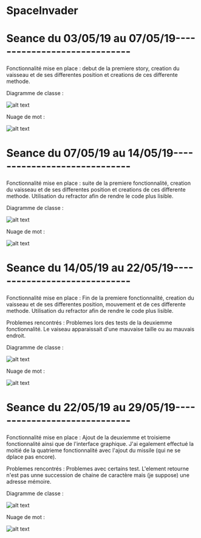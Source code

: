 # SpaceInvader

# Seance du 03/05/19 au 07/05/19-----------------------------

Fonctionnalité mise en place : debut de la premiere story, creation du vaisseau et de ses differentes position et creations de ces differente methode.  

Diagramme de classe :

![alt text](https://github.com/MajinEro/SpaceInvader/blob/Diagrammes-de-classe/diagramme%20de%20classe1.png)

Nuage de mot :

![alt text](https://github.com/MajinEro/SpaceInvader/blob/Diagrammes-de-classe/spaceinvader2-NuageDeMot.png)

# Seance du 07/05/19 au 14/05/19-----------------------------

Fonctionnalité mise en place : suite de la premiere fonctionnalité, creation du vaisseau et de ses differentes position et creations de ces differente methode. Utilisation du refractor afin de rendre le code plus lisible.

Diagramme de classe :

![alt text](https://github.com/MajinEro/SpaceInvader/blob/Diagrammes-de-classe/DiagrammeDeClasse2.png)

Nuage de mot : 

![alt text](https://github.com/MajinEro/SpaceInvader/blob/Diagrammes-de-classe/spaceinvader_nuage_de_mot2.png)

# Seance du 14/05/19 au 22/05/19-----------------------------

Fonctionnalité mise en place : Fin de la premiere fonctionnalité, creation du vaisseau et de ses differentes position, mouvement et de ces differente methode. Utilisation du refractor afin de rendre le code plus lisible.

Problemes rencontrés : Problemes lors des tests de la deuxiemme fonctionnalité. Le vaiseau apparaissait d'une mauvaise taille ou au mauvais endroit.

Diagramme de classe :

![alt text](https://github.com/MajinEro/SpaceInvader/blob/Diagrammes-de-classe/DiagrammeDeClasse3.png)

Nuage de mot : 

![alt text](https://github.com/MajinEro/SpaceInvader/blob/Diagrammes-de-classe/NuageDeMots3.png)


# Seance du 22/05/19 au 29/05/19-----------------------------

Fonctionnalité mise en place : Ajout de la deuxiemme et troisieme fonctionnalité ainsi que de l'interface graphique. J'ai egalement effectué la moitié de la quatrieme fonctionnalité avec l'ajout du missile (qui ne se dplace pas encore).

Problemes rencontrés : Problemes avec certains test. L'element retourne n'est pas unne succession de chaine de caractère mais (je suppose) une adresse mémoire. 

Diagramme de classe :

![alt text](https://github.com/MajinEro/SpaceInvader/blob/Diagrammes-de-classe/DiagrammeDeClasse4.png)

Nuage de mot : 

![alt text](https://github.com/MajinEro/SpaceInvader/blob/Diagrammes-de-classe/NuageDeMots4.png)
